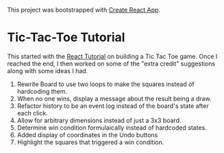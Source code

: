 This project was bootstrapped with [Create React App](https://github.com/facebook/create-react-app).

# Tic-Tac-Toe Tutorial

This started with the [React Tutorial](https://reactjs.org/tutorial/tutorial.html) on building a Tic Tac Toe game. Once I reached the end, I then worked on some of the "extra credit" suggestions along with some ideas I had.

1. Rewrite Board to use two loops to make the squares instead of hardcoding them.
1. When no one wins, display a message about the result being a draw.
1. Refactor history to be an event log instead of the board's state after each click.
1. Allow for arbitrary dimensions instead of just a 3x3 board.
1. Determine win condition formulaically instead of hardcoded states.
1. Added display of coordinates in the Undo buttons
1. Highlight the squares that triggered a win condition.
